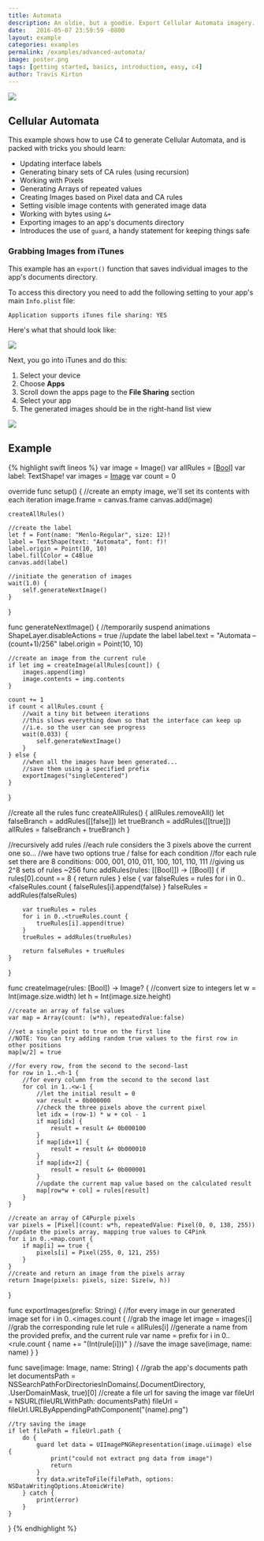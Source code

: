 ```yaml
---
title: Automata
description: An oldie, but a goodie. Export Cellular Automata imagery.
date:   2016-05-07 23:59:59 -0800
layout: example
categories: examples
permalink: /examples/advanced-automata/
image: poster.png
tags: [getting started, basics, introduction, easy, c4]
author: Travis Kirton
---
```

![](automata.png)

## Cellular Automata
This example shows how to use C4 to generate Cellular Automata, and is packed with tricks you should learn:

* Updating interface labels
* Generating binary sets of CA rules (using recursion)
* Working with Pixels
* Generating Arrays of repeated values
* Creating Images based on Pixel data and CA rules
* Setting visible image contents with generated image data
* Working with bytes using `&+`
* Exporting images to an app's documents directory
* Introduces the use of `guard`, a handy statement for keeping things safe 

### Grabbing Images from iTunes
This example has an `export()` function that saves individual images to the app's documents directory.

To access this directory you need to add the following setting to your app's main `Info.plist` file:

`Application supports iTunes file sharing: YES`

Here's what that should look like:

![](itunesFileSharingSetting.png)

Next, you go into iTunes and do this:

1. Select your device
2. Choose **Apps**
3. Scroll down the apps page to the **File Sharing** section
4. Select your app
5. The generated images should be in the right-hand list view

![](itunesDocuments.png)

## Example
{% highlight swift lineos %}
var image = Image()
var allRules = [[Bool]]()
var label: TextShape!
var images = [Image]()
var count = 0

override func setup() {
    //create an empty image, we'll set its contents with each iteration
    image.frame = canvas.frame
    canvas.add(image)

    createAllRules()

    //create the label
    let f = Font(name: "Menlo-Regular", size: 12)!
    label = TextShape(text: "Automata", font: f)!
    label.origin = Point(10, 10)
    label.fillColor = C4Blue
    canvas.add(label)

    //initiate the generation of images
    wait(1.0) {
        self.generateNextImage()
    }
}

func generateNextImage() {
    //temporarily suspend animations
    ShapeLayer.disableActions = true
    //update the label
    label.text = "Automata – \(count+1)/256"
    label.origin = Point(10, 10)

    //create an image from the current rule
    if let img = createImage(allRules[count]) {
        images.append(img)
        image.contents = img.contents
    }

    count += 1
    if count < allRules.count {
        //wait a tiny bit between iterations
        //this slows everything down so that the interface can keep up
        //i.e. so the user can see progress
        wait(0.033) {
            self.generateNextImage()
        }
    } else {
        //when all the images have been generated...
        //save them using a specified prefix
        exportImages("singleCentered")
    }
}

//create all the rules
func createAllRules() {
    allRules.removeAll()
    let falseBranch = addRules([[false]])
    let trueBranch = addRules([[true]])
    allRules = falseBranch + trueBranch
}

//recursively add rules
//each rule considers the 3 pixels above the current one so...
//we have two options true / false for each condition
//for each rule set there are 8 conditions: 000, 001, 010, 011, 100, 101, 110, 111
//giving us 2^8 sets of rules ~256
func addRules(rules: [[Bool]]) -> [[Bool]] {
    if rules[0].count == 8 {
        return rules
    } else {
        var falseRules = rules
        for i in 0..<falseRules.count {
            falseRules[i].append(false)
        }
        falseRules = addRules(falseRules)

        var trueRules = rules
        for i in 0..<trueRules.count {
            trueRules[i].append(true)
        }
        trueRules = addRules(trueRules)

        return falseRules + trueRules
    }
}

func createImage(rules: [Bool]) -> Image? {
    //convert size to integers
    let w = Int(image.size.width)
    let h = Int(image.size.height)

    //create an array of false values
    var map = Array(count: (w*h), repeatedValue:false)

    //set a single point to true on the first line
    //NOTE: You can try adding random true values to the first row in other positions
    map[w/2] = true

    //for every row, from the second to the second-last
    for row in 1..<h-1 {
        //for every column from the second to the second last
        for col in 1..<w-1 {
            //let the initial result = 0
            var result = 0b000000
            //check the three pixels above the current pixel
            let idx = (row-1) * w + col - 1
            if map[idx] {
                result = result &+ 0b000100
            }
            if map[idx+1] {
                result = result &+ 0b000010
            }
            if map[idx+2] {
                result = result &+ 0b000001
            }
            //update the current map value based on the calculated result
            map[row*w + col] = rules[result]
        }
    }

    //create an array of C4Purple pixels
    var pixels = [Pixel](count: w*h, repeatedValue: Pixel(0, 0, 138, 255))
    //update the pixels array, mapping true values to C4Pink
    for i in 0..<map.count {
        if map[i] == true {
            pixels[i] = Pixel(255, 0, 121, 255)
        }
    }
    //create and return an image from the pixels array
    return Image(pixels: pixels, size: Size(w, h))
}

func exportImages(prefix: String) {
    //for every image in our generated image set
    for i in 0..<images.count {
        //grab the image
        let image = images[i]
        //grab the corresponding rule
        let rule = allRules[i]
        //generate a name from the provided prefix, and the current rule
        var name = prefix
        for i in 0..<rule.count {
            name += "\(Int(rule[i]))"
        }
        //save the image
        save(image, name: name)
    }
}

func save(image: Image, name: String) {
    //grab the app's documents path
    let documentsPath = NSSearchPathForDirectoriesInDomains(.DocumentDirectory,
                                                            .UserDomainMask,
                                                            true)[0]
    //create a file url for saving the image
    var fileUrl = NSURL(fileURLWithPath: documentsPath)
    fileUrl = fileUrl.URLByAppendingPathComponent("\(name).png")

    //try saving the image
    if let filePath = fileUrl.path {
        do {
            guard let data = UIImagePNGRepresentation(image.uiimage) else {
                print("could not extract png data from image")
                return
            }
            try data.writeToFile(filePath, options: NSDataWritingOptions.AtomicWrite)
        } catch {
            print(error)
        }
    }
}
{% endhighlight %}
